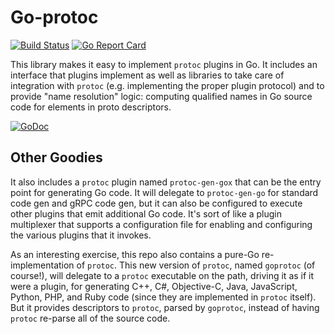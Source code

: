 # Go-protoc
[![Build Status](https://travis-ci.org/jhump/goprotoc.svg?branch=master)](https://travis-ci.org/jhump/goprotoc/branches)
[![Go Report Card](https://goreportcard.com/badge/github.com/jhump/goprotoc)](https://goreportcard.com/report/github.com/jhump/goprotoc)

This library makes it easy to implement `protoc` plugins in Go. It includes an interface that plugins implement
as well as libraries to take care of integration with `protoc` (e.g. implementing the proper plugin protocol) and
to provide "name resolution" logic: computing qualified names in Go source code for elements in proto descriptors.

[![GoDoc](https://godoc.org/github.com/jhump/goprotoc/plugins?status.svg)](https://godoc.org/github.com/jhump/goprotoc/plugins)

## Other Goodies
It also includes a `protoc` plugin named `protoc-gen-gox` that can be the entry point for generating Go code. It
will delegate to `protoc-gen-go` for standard code gen and gRPC code gen, but it can also be configured to execute
other plugins that emit additional Go code. It's sort of like a plugin multiplexer that supports a configuration
file for enabling and configuring the various plugins that it invokes.

As an interesting exercise, this repo also contains a pure-Go re-implementation of `protoc`. This new version of
`protoc`, named `goprotoc` (of course!), will delegate to a `protoc` executable on the path, driving it as if it
were a plugin, for generating C++, C#, Objective-C, Java, JavaScript, Python, PHP, and Ruby code (since they are
implemented in `protoc` itself). But it provides descriptors to `protoc`, parsed by `goprotoc`, instead of having
`protoc` re-parse all of the source code.
